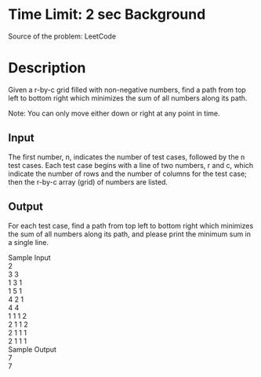 Time Limit: 2 sec
Background
==========
Source of the problem: LeetCode

Description
===========
Given a r-by-c grid filled with non-negative numbers, find a path from top left to bottom right which minimizes the sum of all numbers along its path.

Note: You can only move either down or right at any point in time.

Input
-----
The first number, n,  indicates the number of test cases, followed by the n test cases. Each test case begins with a line of two numbers, r and c, which indicate the number of rows and the number of columns for the test case; then the r-by-c array (grid) of numbers are listed.

Output
------
For each test case, find a path from top left to bottom right which minimizes the sum of all numbers along its path, and please print the minimum sum in a single line.

Sample Input
<br>
2
<br>
3 3
<br>
1 3 1
<br>
1 5 1
<br>
4 2 1
<br>
4 4
<br>
1 1 1 2
<br>
2 1 1 2
<br>
2 1 1 1
<br>
2 1 1 1
<br>
Sample Output
<br>
7
<br>
7
